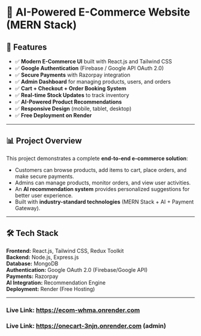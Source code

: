 # 🛒 AI-Powered E-Commerce Website (MERN Stack)

## 🚀 Features

- ✅ **Modern E-Commerce UI** built with React.js and Tailwind CSS  
- ✅ **Google Authentication** (Firebase / Google API OAuth 2.0)  
- ✅ **Secure Payments** with Razorpay integration  
- ✅ **Admin Dashboard** for managing products, users, and orders  
- ✅ **Cart + Checkout + Order Booking System**  
- ✅ **Real-time Stock Updates** to track inventory  
- ✅ **AI-Powered Product Recommendations**  
- ✅ **Responsive Design** (mobile, tablet, desktop)  
- ✅ **Free Deployment on Render**  

---

## 📊 Project Overview

This project demonstrates a complete **end-to-end e-commerce solution**:  
- Customers can browse products, add items to cart, place orders, and make secure payments.  
- Admins can manage products, monitor orders, and view user activities.  
- An **AI recommendation system** provides personalized suggestions for better user experience.  
- Built with **industry-standard technologies** (MERN Stack + AI + Payment Gateway).  

---

## 🛠️ Tech Stack

**Frontend:** React.js, Tailwind CSS, Redux Toolkit  
**Backend:** Node.js, Express.js  
**Database:** MongoDB  
**Authentication:** Google OAuth 2.0 (Firebase/Google API)  
**Payments:** Razorpay  
**AI Integration:** Recommendation Engine  
**Deployment:** Render (Free Hosting)  

---
### Live Link: https://ecom-whma.onrender.com
### Live Link: https://onecart-3njn.onrender.com (admin)

